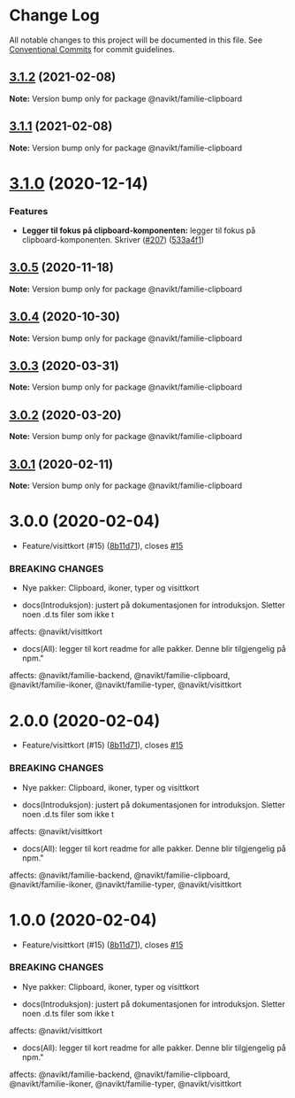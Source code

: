 # Change Log

All notable changes to this project will be documented in this file.
See [Conventional Commits](https://conventionalcommits.org) for commit guidelines.

## [3.1.2](https://github.com/navikt/familie-felles-frontend/compare/@navikt/familie-clipboard@3.1.1...@navikt/familie-clipboard@3.1.2) (2021-02-08)

**Note:** Version bump only for package @navikt/familie-clipboard





## [3.1.1](https://github.com/navikt/familie-felles-frontend/compare/@navikt/familie-clipboard@3.1.0...@navikt/familie-clipboard@3.1.1) (2021-02-08)

**Note:** Version bump only for package @navikt/familie-clipboard





# [3.1.0](https://github.com/navikt/familie-felles-frontend/compare/@navikt/familie-clipboard@3.0.5...@navikt/familie-clipboard@3.1.0) (2020-12-14)


### Features

* **Legger til fokus på clipboard-komponenten:** legger til fokus på clipboard-komponenten. Skriver ([#207](https://github.com/navikt/familie-felles-frontend/issues/207)) ([533a4f1](https://github.com/navikt/familie-felles-frontend/commit/533a4f1caaee5e574947da9f01f5acf5d2cb67e8))





## [3.0.5](https://github.com/navikt/familie-felles-frontend/compare/@navikt/familie-clipboard@3.0.4...@navikt/familie-clipboard@3.0.5) (2020-11-18)

**Note:** Version bump only for package @navikt/familie-clipboard





## [3.0.4](https://github.com/navikt/familie-felles-frontend/compare/@navikt/familie-clipboard@3.0.3...@navikt/familie-clipboard@3.0.4) (2020-10-30)

**Note:** Version bump only for package @navikt/familie-clipboard





## [3.0.3](https://github.com/navikt/familie-felles-frontend/compare/@navikt/familie-clipboard@3.0.2...@navikt/familie-clipboard@3.0.3) (2020-03-31)

**Note:** Version bump only for package @navikt/familie-clipboard





## [3.0.2](https://github.com/navikt/familie-felles-frontend/compare/@navikt/familie-clipboard@3.0.1...@navikt/familie-clipboard@3.0.2) (2020-03-20)

**Note:** Version bump only for package @navikt/familie-clipboard





## [3.0.1](https://github.com/navikt/familie-felles-frontend/compare/@navikt/familie-clipboard@3.0.0...@navikt/familie-clipboard@3.0.1) (2020-02-11)

**Note:** Version bump only for package @navikt/familie-clipboard





# 3.0.0 (2020-02-04)


* Feature/visittkort (#15) ([8b11d71](https://github.com/navikt/familie-felles-frontend/commit/8b11d71e2fe84342e5c2310a817c6631e379f1bc)), closes [#15](https://github.com/navikt/familie-felles-frontend/issues/15)


### BREAKING CHANGES

* Nye pakker: Clipboard, ikoner, typer og visittkort

* docs(Introduksjon): justert på dokumentasjonen for introduksjon. Sletter noen .d.ts filer som ikke t

affects: @navikt/visittkort

* docs(All): legger til kort readme for alle pakker. Denne blir tilgjengelig på npm."

affects: @navikt/familie-backend, @navikt/familie-clipboard, @navikt/familie-ikoner,
@navikt/familie-typer, @navikt/visittkort





# 2.0.0 (2020-02-04)


* Feature/visittkort (#15) ([8b11d71](https://github.com/navikt/familie-felles-frontend/commit/8b11d71e2fe84342e5c2310a817c6631e379f1bc)), closes [#15](https://github.com/navikt/familie-felles-frontend/issues/15)


### BREAKING CHANGES

* Nye pakker: Clipboard, ikoner, typer og visittkort

* docs(Introduksjon): justert på dokumentasjonen for introduksjon. Sletter noen .d.ts filer som ikke t

affects: @navikt/visittkort

* docs(All): legger til kort readme for alle pakker. Denne blir tilgjengelig på npm."

affects: @navikt/familie-backend, @navikt/familie-clipboard, @navikt/familie-ikoner,
@navikt/familie-typer, @navikt/visittkort





# 1.0.0 (2020-02-04)


* Feature/visittkort (#15) ([8b11d71](https://github.com/navikt/familie-felles-frontend/commit/8b11d71e2fe84342e5c2310a817c6631e379f1bc)), closes [#15](https://github.com/navikt/familie-felles-frontend/issues/15)


### BREAKING CHANGES

* Nye pakker: Clipboard, ikoner, typer og visittkort

* docs(Introduksjon): justert på dokumentasjonen for introduksjon. Sletter noen .d.ts filer som ikke t

affects: @navikt/visittkort

* docs(All): legger til kort readme for alle pakker. Denne blir tilgjengelig på npm."

affects: @navikt/familie-backend, @navikt/familie-clipboard, @navikt/familie-ikoner,
@navikt/familie-typer, @navikt/visittkort
